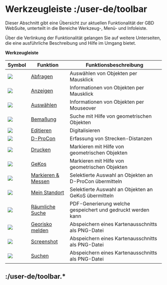 # Werkzeugleiste :/user-de/toolbar

Dieser Abschnitt gibt eine Übersicht zur aktuellen Funktionalität der GBD WebSuite, unterteilt in die Bereiche Werkzeug-, Menü- und Infoleiste.

Über die Verlinkung der Funktionalität gelangen Sie auf weitere Unterseiten, die eine ausführliche Beschreibung und Hilfe im Umgang bietet.

**Werkzeugleiste**

| Symbol                                | Funktion                   					| Funktionsbeschreibung                                   	|
|---------------------------------------|---------------------------------------------------------------|---------------------------------------------------------------|
| ![](gbd-icon-abfrage-01.svg)          | [Abfragen](/user-de/toolbar.abfrage)			| Auswählen von Objekten per Mausklick                        	|
| ![](gbd-icon-anzeige-01.svg)          | [Anzeigen](/user-de/toolbar.mouseover)			| Informationen von Objekten per Mausklick                    	|
| ![](gbd-icon-auswahl-01.svg)          | [Auswählen](/user-de/toolbar.auswahl)				| Informationen von Objekten per Mouseover                    	|
| ![](gbd-icon-bemassung-02.svg)	| [Bemaßung](/user-de/toolbar.bemassung)			| Suche mit Hilfe von geometrischen Objekten                  	|
| ![](sharp-edit-24px.svg)		| [Editieren](/user-de/toolbar.digitalisieren)		| Digitalisieren						|
| ![](gbd-icon-d-procon-02.svg)		| [D-ProCon](/user-de/toolbar.dprocon)				| Erfassung von Strecken-Distanzen                            	|
| ![](baseline-print-24px.svg)		| [Drucken](/user-de/toolbar.drucken)				| Markieren mit Hilfe von geometrischen Objekten              	|
| ![](gbd-icon-gekos-04.svg)		| [GeKos](/user-de/toolbar.gekos)				| Markieren mit Hilfe von geometrischen Objekten              	|
| ![](gbd-icon-markieren-messen-01.svg)	| [Markieren & Messen](/user-de/toolbar.markieren-messen)	| Selektierte Auswahl an Objekten an D-ProCon übermitteln     	|
| ![](gps_fixed-24px.svg)		| [Mein Standort](/user-de/toolbar.mein-standort)		| Selektierte Auswahl an Objekten an GeKoS übermitteln        	|
| ![](gbd-icon-raeumliche-suche-01.svg)	| [Räumliche Suche](/user-de/toolbar.raeumliche-suche)		| PDF-Generierung welche gespeichert und gedruckt werden kann 	|
| ![](georisk.svg)			| [Georisko melden](/user-de/toolbar.georisiken)			| Abspeichern eines Kartenausschnitts als PNG-Datei           	|
| ![](outline-insert_photo-24px.svg)    | [Screenshot](/user-de/toolbar.screenshot)			| Abspeichern eines Kartenausschnitts als PNG-Datei           	|
| ![](baseline-search-24px.svg)		| [Suchen](/user-de/toolbar.suchen)				| Abspeichern eines Kartenausschnitts als PNG-Datei           	|

## :/user-de/toolbar.*
